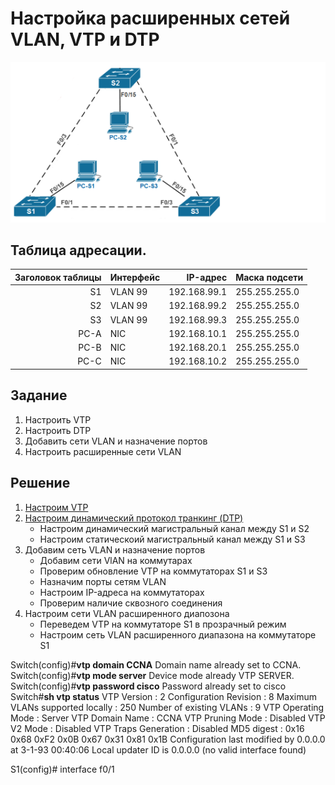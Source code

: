 # Настройка расширенных сетей VLAN, VTP и DTP
![](Image1.png)

## 	Таблица адресации.



| Заголовок таблицы    | Интерфейс      | IP-адрес                 | Маска подсети       | 
|---------------------:|:---------------|-------------------------:|:--------------------|
| S1                   | VLAN 99        | 192.168.99.1             | 255.255.255.0       | 
| S2                   | VLAN 99        | 192.168.99.2             | 255.255.255.0       | 
| S3                   | VLAN 99        | 192.168.99.3             | 255.255.255.0       | 
| PC-A                 | NIC            | 192.168.10.1             | 255.255.255.0       | 
| PC-B                 | NIC            | 192.168.20.1             | 255.255.255.0       | 
| PC-C                 | NIC            | 192.168.10.2             | 255.255.255.0       | 

## Задание 
1. Настроить VTP
2. Настроить DTP
3. Добавить сети VLAN и назначение портов
4. Настроить расширенные сети VLAN

## Решение 
1. [Настроим VTP](#VTP)
2. [Настроим динамический протокол транкинг (DTP)](#DTP)
   * Настроим динамический магистральный канал между S1 и S2
   * Настроим статическоий магистральный канал между S1 и S3
3. Добавим сеть VLAN и назначение портов
   * Добавим сети VlAN на коммутарах
   * Проверим обновление VTP на коммутаторах S1 и S3
   * Назначим порты сетям VLAN
   * Настроим IP-адреса на коммутаторах 
   * Проверим наличие сквозного соединения
4. Настроим сети VLAN расширенного диапозона
   * Переведем VTP на коммутаторе S1 в прозрачный режим
   * Настроим сеть VLAN расширенного диапазона на коммутаторе S1


<a name="VTP"></a>
Switch(config)#**vtp domain CCNA**
Domain name already set to CCNA.
Switch(config)#**vtp mode server**
Device mode already VTP SERVER.
Switch(config)#**vtp password cisco**
Password already set to cisco
Switch#**sh vtp status**
VTP Version                     : 2
Configuration Revision          : 8
Maximum VLANs supported locally : 250
Number of existing VLANs        : 9
VTP Operating Mode              : Server
VTP Domain Name                 : CCNA
VTP Pruning Mode                : Disabled
VTP V2 Mode                     : Disabled
VTP Traps Generation            : Disabled
MD5 digest                      : 0x16 0x68 0xF2 0x0B 0x67 0x31 0x81 0x1B 
Configuration last modified by 0.0.0.0 at 3-1-93 00:40:06
Local updater ID is 0.0.0.0 (no valid interface found)

<a name="DTP"></a>
S1(config)# interface f0/1
